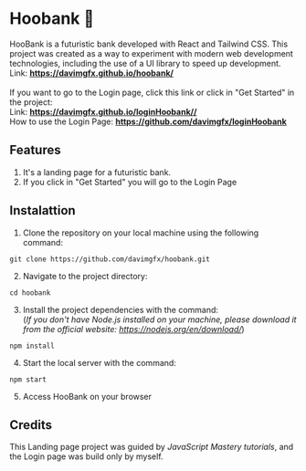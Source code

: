 # Hoobank 🤖
HooBank is a futuristic bank developed with React and Tailwind CSS. This project was created as a way to experiment with modern web development technologies, including the use of a UI library to speed up development. <br>
Link: **https://davimgfx.github.io/hoobank/** <br>  <br>
If you want to go to the Login page, click this link or click in "Get Started" in the project: <br>
Link: **https://davimgfx.github.io/loginHoobank//** <br>
How to use the Login Page: **https://github.com/davimgfx/loginHoobank**
## Features
1. It's a landing page for a futuristic bank.
2. If you click in "Get Started" you will go to the Login Page

## Instalattion

1. Clone the repository on your local machine using the following command:
```
git clone https://github.com/davimgfx/hoobank.git
```

2. Navigate to the project directory:
```
cd hoobank
```

3. Install the project dependencies with the command: <br>
(*If you don't have Node.js installed on your machine, please download it from the official website: https://nodejs.org/en/download/*)
```
npm install
```

4. Start the local server with the command:
```
npm start
```

5. Access HooBank on your browser

## Credits
This Landing page project was guided by *JavaScript Mastery tutorials*, and the Login page was build only by myself.
